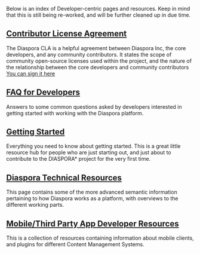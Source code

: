 Below is an index of Developer-centric pages and resources. Keep in mind that this is still being re-worked, and will be further cleaned up in due time.

## [Contributor License Agreement](https://github.com/diaspora/diaspora/wiki/New-CLA--12-13-10)
The Diaspora CLA is a helpful agreement between Diaspora Inc, the core developers, and any community contributors. It states the scope of community open-source licenses used within the project, and the nature of the relationship between the core developers and community contributors  [You can sign it here](https://spreadsheets.google.com/a/joindiaspora.com/spreadsheet/viewform?formkey=dFdRTnY0TGtfaklKQXZNUndsMlJ2eGc6MQ)

## [FAQ for Developers](https://github.com/diaspora/diaspora/wiki/FAQ-for-Developers)
Answers to some common questions asked by developers interested in getting started with working with the Diaspora platform.

## [Getting Started](https://github.com/diaspora/diaspora/wiki/Getting-Started-With-Contributing)
Everything you need to know about getting started. This is a great little resource hub for people who are just starting out, and just about to contribute to the DIASPORA* project for the very first time.

## [Diaspora Technical Resources](https://github.com/diaspora/diaspora/wiki/Technical-Details)
This page contains some of the more advanced semantic information pertaining to how Diaspora works as a platform, with overviews to the different working parts.

## [Mobile/Third Party App Developer Resources](https://github.com/diaspora/diaspora/wiki/Mobile-and-Third-Party-Developer-Resources)
This is a collection of resources containing information about mobile clients, and plugins for different Content Management Systems.